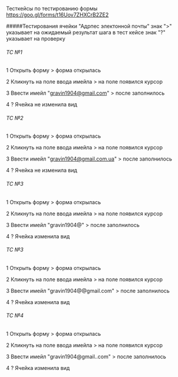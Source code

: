 Тесткейсы по тестированию формы https://goo.gl/forms/t16Uov7ZHXCrB2ZE2


#####Тестирования ячейки "Адрпес электонной почты"
знак ">" указывает на ожидаемый результат шага в тест кейсе
знак "?" указывает на проверку  
###### TC №1

1 Открыть форму > форма открылась

2 Кликнуть на поле ввода имейла > на поле появился курсор

3 Ввести имейл "gravin1904@gmail.com" > после заполнилось  

4 ? Ячейка не изменила вид

###### TC №2

1 Открыть форму > форма открылась

2 Кликнуть на поле ввода имейла > на поле появился курсор

3 Ввести имейл "gravin1904@gmail.com.ua" > после заполнилось

4 ? Ячейка не изменила вид

###### TC №3

1 Открыть форму > форма открылась

2 Кликнуть на поле ввода имейла > на поле появился курсор

3 Ввести имейл "gravin1904@" > после заполнилось

4 ? Ячейка изменила вид  

###### TC №3

1 Открыть форму > форма открылась

2 Кликнуть на поле ввода имейла > на поле появился курсор

3 Ввести имейл "gravin1904@@gmail.com" > после заполнилось

4 ? Ячейка изменила вид 

###### TC №4

1 Открыть форму > форма открылась

2 Кликнуть на поле ввода имейла > на поле появился курсор

3 Ввести имейл "gravin1904@gmail..com" > после заполнилось

4 ? Ячейка изменила вид 